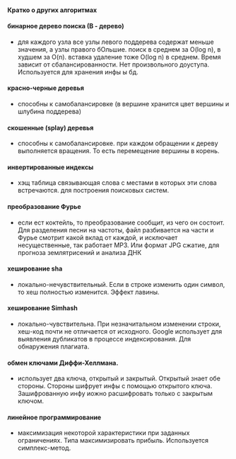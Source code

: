 #### Кратко о других алгоритмах

#### бинарное дерево поиска (В - дерево)
- для каждого узла все узлы левого поддерева содержат меньше значения, а узлы правого бОльшие. поиск в среднем за O(log n), в худшем за O(n). вставка удаление тоже O(log n) в среднем. Время зависит от сбалансированности. Нет произвольного доуступа. Используется для хранения инфы ы бд.

#### красно-черные деревья
- способны к самобалансировке (в вершине хранится цвет вершины и шлубина поддерева)

#### скошенные (splay) деревья
- способны к самобалансировке. при каждом обращении к дереву выполняется вращения. То есть перемещение вершины в корень.

#### инвертированные индексы
- хэщ таблица связывающая слова с местами в которых эти слова встречаются. для построения поисковых систем.

#### преобразование Фурье
- если ест коктейль, то преобразование сообщит, из чего он состоит. Для разделения песни на частоты, файл разбивается на части и Фурье смотрит какой вклад от каждой, и исключает несущественные, так работает MP3. Или формат JPG сжатие, для прогноза землятрисений и анализа ДНК

#### хеширование sha
- локально-нечувствительный. Если в строке изменить один символ, то хеш полностью изменится. Эффект лавины.

#### хеширование Simhash
- локально-чувствительна. При незначитальном изменении строки, хеш-код почти не отличается от исходного. Google использует для выявления дубликатов в процессе индексирования. Для обнаружения плагиата.

#### обмен ключами Диффи-Хеллмана.
- использует два ключа, открытый и закрытый. Открытый знает обе стороны. Стороны шифрует инфы с помощью открытого ключа. Зашифрованную инфу иожно расшифровать только с закрытым ключом.

#### линейное программирование
- максимизация некоторой характеристики при заданных ограничениях. Типа максимизировать прибыль. Используется симплекс-метод.